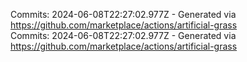 Commits: 2024-06-08T22:27:02.977Z - Generated via https://github.com/marketplace/actions/artificial-grass
<br>
Commits: 2024-06-08T22:27:02.977Z - Generated via https://github.com/marketplace/actions/artificial-grass
<br>
